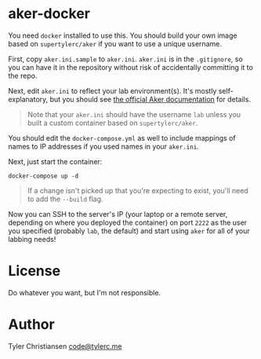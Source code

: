# aker-docker

You need `docker` installed to use this.  You should build your own
image based on `supertylerc/aker` if you want to use a unique username.

First, copy `aker.ini.sample` to `aker.ini`.  `aker.ini` is in the
`.gitignore`, so you can have it in the repository without risk of
accidentally committing it to the repo.

Next, edit `aker.ini` to reflect your lab environment(s).  It's mostly
self-explanatory, but you should see
[the official Aker documentation][1] for details.

> Note that your `aker.ini` should have the username `lab` unless you
> built a custom container based on `supertylerc/aker`.

You should edit the `docker-compose.yml` as well to include mappings of
names to IP addresses if you used names in your `aker.ini`.

Next, just start the container:

```
docker-compose up -d
```

> If a change isn't picked up that you're expecting to exist, you'll
> need to add the `--build` flag.

Now you can SSH to the server's IP (your laptop or a remote server,
depending on where you deployed the container) on port `2222` as the
user you specified (probably `lab`, the default) and start using `aker`
for all of your labbing needs!

# License

Do whatever you want, but I'm not responsible.

# Author

Tyler Christiansen <code@tylerc.me>

[1]: https://github.com/aker-gateway/Aker/tree/master#installation "Aker Installation"
